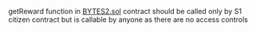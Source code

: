 getReward function in [BYTES2.sol](https://github.com/code-423n4/2023-03-neotokyo/blob/main/contracts/staking/BYTES2.sol) contract should be called only by S1 citizen contract but is callable by anyone as there are no access controls